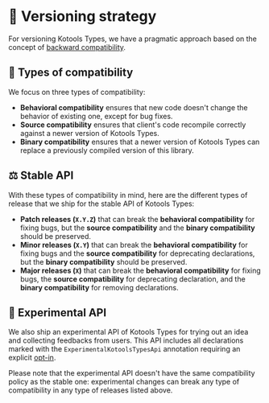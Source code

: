 # 🔂 Versioning strategy

For versioning Kotools Types, we have a pragmatic approach based on the concept
of [backward compatibility].

## 🤔 Types of compatibility

We focus on three types of compatibility:

- **Behavioral compatibility** ensures that new code doesn't change the behavior
  of existing one, except for bug fixes.
- **Source compatibility** ensures that client's code recompile correctly
  against a newer version of Kotools Types.
- **Binary compatibility** ensures that a newer version of Kotools Types can
  replace a previously compiled version of this library.

## ⚖️ Stable API

With these types of compatibility in mind, here are the different types of
release that we ship for the stable API of Kotools Types:

- **Patch releases (`X.Y.Z`)** that can break the **behavioral compatibility**
  for fixing bugs, but the **source compatibility** and the
  **binary compatibility** should be preserved.
- **Minor releases (`X.Y`)** that can break the **behavioral compatibility**
  for fixing bugs and the **source compatibility** for deprecating declarations,
  but the **binary compatibility** should be preserved.
- **Major releases (`X`)** that can break the **behavioral compatibility**
  for fixing bugs, the **source compatibility** for deprecating declaration, and
  the **binary compatibility** for removing declarations.

## 🧪 Experimental API

We also ship an experimental API of Kotools Types for trying out an idea and
collecting feedbacks from users.
This API includes all declarations marked with the `ExperimentalKotoolsTypesApi`
annotation requiring an explicit [opt-in].

Please note that the experimental API doesn't have the same compatibility policy
as the stable one: experimental changes can break any type of compatibility in
any type of releases listed above.

[backward compatibility]: https://kotlinlang.org/docs/jvm-api-guidelines-backward-compatibility.html#definition-of-backward-compatibility
[opt-in]: https://kotlinlang.org/docs/opt-in-requirements.html
